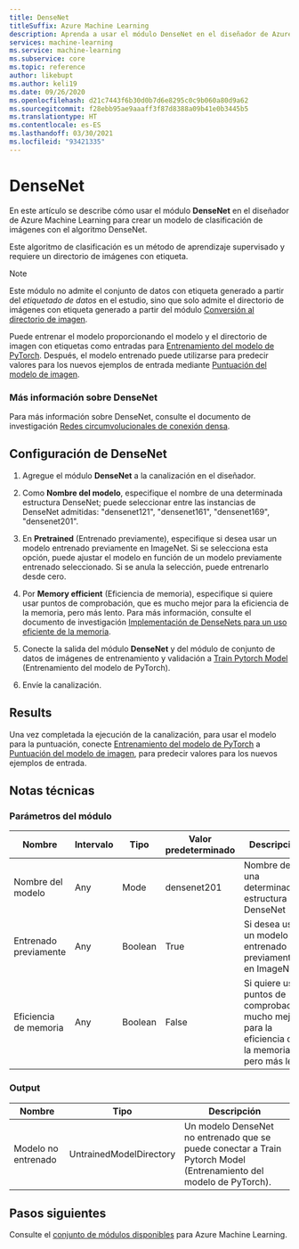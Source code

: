 ```yaml
---
title: DenseNet
titleSuffix: Azure Machine Learning
description: Aprenda a usar el módulo DenseNet en el diseñador de Azure Machine Learning para crear un modelo de clasificación de imágenes con el algoritmo DenseNet.
services: machine-learning
ms.service: machine-learning
ms.subservice: core
ms.topic: reference
author: likebupt
ms.author: keli19
ms.date: 09/26/2020
ms.openlocfilehash: d21c7443f6b30d0b7d6e8295c0c9b060a80d9a62
ms.sourcegitcommit: f28ebb95ae9aaaff3f87d8388a09b41e0b3445b5
ms.translationtype: HT
ms.contentlocale: es-ES
ms.lasthandoff: 03/30/2021
ms.locfileid: "93421335"
---
```

# <a name="densenet"></a>DenseNet

En este artículo se describe cómo usar el módulo **DenseNet** en el diseñador de Azure Machine Learning para crear un modelo de clasificación de imágenes con el algoritmo DenseNet.  

Este algoritmo de clasificación es un método de aprendizaje supervisado y requiere un directorio de imágenes con etiqueta. 

> [!NOTE]
> Este módulo no admite el conjunto de datos con etiqueta generado a partir del *etiquetado de datos* en el estudio, sino que solo admite el directorio de imágenes con etiqueta generado a partir del módulo [Conversión al directorio de imagen](convert-to-image-directory.md). 

Puede entrenar el modelo proporcionando el modelo y el directorio de imagen con etiquetas como entradas para [Entrenamiento del modelo de PyTorch](train-pytorch-model.md). Después, el modelo entrenado puede utilizarse para predecir valores para los nuevos ejemplos de entrada mediante [Puntuación del modelo de imagen](score-image-model.md).

### <a name="more-about-densenet"></a>Más información sobre DenseNet

Para más información sobre DenseNet, consulte el documento de investigación [Redes circumvolucionales de conexión densa](https://arxiv.org/abs/1608.06993).

## <a name="how-to-configure-densenet"></a>Configuración de DenseNet

1.  Agregue el módulo **DenseNet** a la canalización en el diseñador.  

2.  Como **Nombre del modelo**, especifique el nombre de una determinada estructura DenseNet; puede seleccionar entre las instancias de DenseNet admitidas: "densenet121", "densenet161", "densenet169", "densenet201".

3.  En **Pretrained** (Entrenado previamente), especifique si desea usar un modelo entrenado previamente en ImageNet. Si se selecciona esta opción, puede ajustar el modelo en función de un modelo previamente entrenado seleccionado. Si se anula la selección, puede entrenarlo desde cero.

4.  Por **Memory efficient** (Eficiencia de memoria), especifique si quiere usar puntos de comprobación, que es mucho mejor para la eficiencia de la memoria, pero más lento. Para más información, consulte el documento de investigación [Implementación de DenseNets para un uso eficiente de la memoria](https://arxiv.org/pdf/1707.06990.pdf).

5.  Conecte la salida del módulo **DenseNet** y del módulo de conjunto de datos de imágenes de entrenamiento y validación a [Train Pytorch Model](train-pytorch-model.md) (Entrenamiento del modelo de PyTorch). 

6. Envíe la canalización.


## <a name="results"></a>Results

Una vez completada la ejecución de la canalización, para usar el modelo para la puntuación, conecte [Entrenamiento del modelo de PyTorch](train-pytorch-model.md) a [Puntuación del modelo de imagen](score-image-model.md), para predecir valores para los nuevos ejemplos de entrada.

## <a name="technical-notes"></a>Notas técnicas  

###  <a name="module-parameters"></a>Parámetros del módulo  

| Nombre             | Intervalo | Tipo    | Valor predeterminado     | Descripción                              |
| ---------------- | ----- | ------- | ----------- | ---------------------------------------- |
| Nombre del modelo       | Any   | Mode    | densenet201 | Nombre de una determinada estructura DenseNet     |
| Entrenado previamente       | Any   | Boolean | True        | Si desea usar un modelo entrenado previamente en ImageNet |
| Eficiencia de memoria | Any   | Boolean | False       | Si quiere usar puntos de comprobación, mucho mejor para la eficiencia de la memoria, pero más lento |

###  <a name="output"></a>Output  

| Nombre            | Tipo                    | Descripción                              |
| --------------- | ----------------------- | ---------------------------------------- |
| Modelo no entrenado | UntrainedModelDirectory | Un modelo DenseNet no entrenado que se puede conectar a Train Pytorch Model (Entrenamiento del modelo de PyTorch). |

## <a name="next-steps"></a>Pasos siguientes

Consulte el [conjunto de módulos disponibles](module-reference.md) para Azure Machine Learning. 
